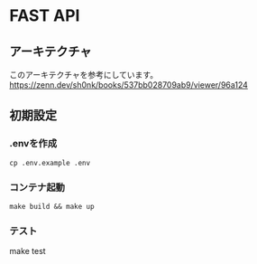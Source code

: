 # FAST API

## アーキテクチャ
このアーキテクチャを参考にしています。<br>
https://zenn.dev/sh0nk/books/537bb028709ab9/viewer/96a124

## 初期設定

### .envを作成
```
cp .env.example .env
```

### コンテナ起動
```
make build && make up
```

### テスト
make test
